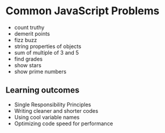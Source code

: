 # Common JavaScript Problems
- count truthy
- demerit points
- fizz buzz
- string properties of objects
- sum of multiple of 3 and 5
- find grades
- show stars
- show prime numbers 

## Learning outcomes
- Single Responsibility Principles
- Writing cleaner and shorter codes
- Using cool variable names
- Optimizing code speed for performance
